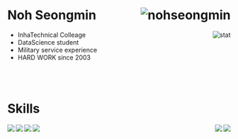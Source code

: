 # Noh Seongmin      <img align="right" src="https://komarev.com/ghpvc/?username=nohseongmin" alt="nohseongmin" />
+ InhaTechnical Colleage       <img position="absolute" margin="0" align="right" src="https://github-readme-stats.vercel.app/api?username=nohseongmin&show_icons=true" alt="stat" />
+ DataScience student 
+ Military service experience         
+ HARD WORK since 2003
</br></br></br></br>

# Skills
<img display="flex" margin="0" align="right" src="https://github-readme-stats.vercel.app/api/top-langs/?username=nohseongmin&layout=compact"/>
<img  display="flex" align="left" magrin="0" src="https://img.shields.io/badge/Python-3776AB?style=flat-square&logo=Python&logoColor=white"/> 
<img display="flex" magrin="0" align="left" src="https://img.shields.io/badge/JavaScript-F7DF1E?style=flat-square&logo=JavaScript&logoColor=white"/>
<img display="flex" align="left" magrin="0" src=	"https://img.shields.io/badge/Java-007396?style=flat-square&logo=java&logoColor=white"/> 
<img display="flex" magrin="0" align="left" src="https://img.shields.io/badge/C++-00599C?style=flat-square&logo=cplusplus&logoColor=white"/>  

<a display="flex" margin="auto" src="https://solved.ac/sm9375693">
<img align="right" src="http://mazassumnida.wtf/api/v2/generate_badge?boj=sm9375693"/>
</a>
</br></br></br></br>
